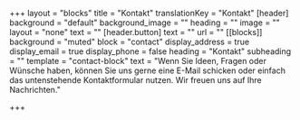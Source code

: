 +++
layout = "blocks"
title = "Kontakt"
translationKey = "Kontakt"
[header]
background = "default"
background_image = ""
heading = ""
image = ""
layout = "none"
text = ""
[header.button]
text = ""
url = ""
[[blocks]]
background = "muted"
block = "contact"
display_address = true
display_email = true
display_phone = false
heading = "Kontakt"
subheading = ""
template = "contact-block"
text = "Wenn Sie Ideen, Fragen oder Wünsche haben, können Sie uns gerne eine E-Mail schicken oder einfach das untenstehende Kontaktformular nutzen. Wir freuen uns auf Ihre Nachrichten."

+++
